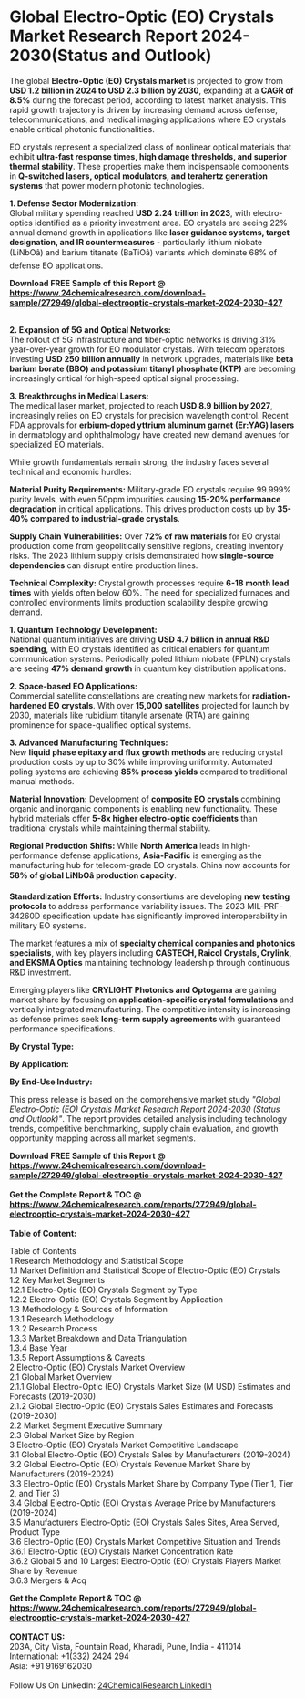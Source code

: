 <h1>Global Electro-Optic (EO) Crystals Market Research Report 2024-2030(Status and Outlook)</h1><p>The global <strong>Electro-Optic (EO) Crystals market</strong> is projected to grow from <strong>USD 1.2 billion in 2024 to USD 2.3 billion by 2030</strong>, expanding at a <strong>CAGR of 8.5%</strong> during the forecast period, according to latest market analysis. This rapid growth trajectory is driven by increasing demand across defense, telecommunications, and medical imaging applications where EO crystals enable critical photonic functionalities.</p><p>EO crystals represent a specialized class of nonlinear optical materials that exhibit <strong>ultra-fast response times, high damage thresholds, and superior thermal stability</strong>. These properties make them indispensable components in <strong>Q-switched lasers, optical modulators, and terahertz generation systems</strong> that power modern photonic technologies.</p><p><strong>1. Defense Sector Modernization:</strong><br>
Global military spending reached <strong>USD 2.24 trillion in 2023</strong>, with electro-optics identified as a priority investment area. EO crystals are seeing 22% annual demand growth in applications like <strong>laser guidance systems, target designation, and IR countermeasures</strong> - particularly lithium niobate (LiNbOâ) and barium titanate (BaTiOâ) variants which dominate 68% of defense EO applications.</p><div><b>Download FREE Sample of this Report @ 
            <a href="https://www.24chemicalresearch.com/download-sample/272949/global-electrooptic-crystals-market-2024-2030-427">
            https://www.24chemicalresearch.com/download-sample/272949/global-electrooptic-crystals-market-2024-2030-427</a></b></div><br><p><strong>2. Expansion of 5G and Optical Networks:</strong><br>
The rollout of 5G infrastructure and fiber-optic networks is driving 31% year-over-year growth for EO modulator crystals. With telecom operators investing <strong>USD 250 billion annually</strong> in network upgrades, materials like <strong>beta barium borate (BBO) and potassium titanyl phosphate (KTP)</strong> are becoming increasingly critical for high-speed optical signal processing.</p><p><strong>3. Breakthroughs in Medical Lasers:</strong><br>
The medical laser market, projected to reach <strong>USD 8.9 billion by 2027</strong>, increasingly relies on EO crystals for precision wavelength control. Recent FDA approvals for <strong>erbium-doped yttrium aluminum garnet (Er:YAG) lasers</strong> in dermatology and ophthalmology have created new demand avenues for specialized EO materials.</p><p>While growth fundamentals remain strong, the industry faces several technical and economic hurdles:</p><p><strong>Material Purity Requirements:</strong> Military-grade EO crystals require 99.999% purity levels, with even 50ppm impurities causing <strong>15-20% performance degradation</strong> in critical applications. This drives production costs up by <strong>35-40% compared to industrial-grade crystals</strong>.</p><p><strong>Supply Chain Vulnerabilities:</strong> Over <strong>72% of raw materials</strong> for EO crystal production come from geopolitically sensitive regions, creating inventory risks. The 2023 lithium supply crisis demonstrated how <strong>single-source dependencies</strong> can disrupt entire production lines.</p><p><strong>Technical Complexity:</strong> Crystal growth processes require <strong>6-18 month lead times</strong> with yields often below 60%. The need for specialized furnaces and controlled environments limits production scalability despite growing demand.</p><p><strong>1. Quantum Technology Development:</strong><br>
National quantum initiatives are driving <strong>USD 4.7 billion in annual R&amp;D spending</strong>, with EO crystals identified as critical enablers for quantum communication systems. Periodically poled lithium niobate (PPLN) crystals are seeing <strong>47% demand growth</strong> in quantum key distribution applications.</p><p><strong>2. Space-based EO Applications:</strong><br>
Commercial satellite constellations are creating new markets for <strong>radiation-hardened EO crystals</strong>. With over <strong>15,000 satellites</strong> projected for launch by 2030, materials like rubidium titanyle arsenate (RTA) are gaining prominence for space-qualified optical systems.</p><p><strong>3. Advanced Manufacturing Techniques:</strong><br>
New <strong>liquid phase epitaxy and flux growth methods</strong> are reducing crystal production costs by up to 30% while improving uniformity. Automated poling systems are achieving <strong>85% process yields</strong> compared to traditional manual methods.</p><p><strong>Material Innovation:</strong> Development of <strong>composite EO crystals</strong> combining organic and inorganic components is enabling new functionality. These hybrid materials offer <strong>5-8x higher electro-optic coefficients</strong> than traditional crystals while maintaining thermal stability.</p><p><strong>Regional Production Shifts:</strong> While <strong>North America</strong> leads in high-performance defense applications, <strong>Asia-Pacific</strong> is emerging as the manufacturing hub for telecom-grade EO crystals. China now accounts for <strong>58% of global LiNbOâ production capacity</strong>.</p><p><strong>Standardization Efforts:</strong> Industry consortiums are developing <strong>new testing protocols</strong> to address performance variability issues. The 2023 MIL-PRF-34260D specification update has significantly improved interoperability in military EO systems.</p><p>The market features a mix of <strong>specialty chemical companies and photonics specialists</strong>, with key players including <strong>CASTECH, Raicol Crystals, Crylink, and EKSMA Optics</strong> maintaining technology leadership through continuous R&amp;D investment.</p><p>Emerging players like <strong>CRYLIGHT Photonics and Optogama</strong> are gaining market share by focusing on <strong>application-specific crystal formulations</strong> and vertically integrated manufacturing. The competitive intensity is increasing as defense primes seek <strong>long-term supply agreements</strong> with guaranteed performance specifications.</p><p><strong>By Crystal Type:</strong></p><p><strong>By Application:</strong></p><p><strong>By End-Use Industry:</strong></p><p>This press release is based on the comprehensive market study <em>"Global Electro-Optic (EO) Crystals Market Research Report 2024-2030 (Status and Outlook)"</em>. The report provides detailed analysis including technology trends, competitive benchmarking, supply chain evaluation, and growth opportunity mapping across all market segments.</p><div><b>Download FREE Sample of this Report @ 
            <a href="https://www.24chemicalresearch.com/download-sample/272949/global-electrooptic-crystals-market-2024-2030-427">
            https://www.24chemicalresearch.com/download-sample/272949/global-electrooptic-crystals-market-2024-2030-427</a></b></div><br><div><b>Get the Complete Report & TOC @ 
            <a href="https://www.24chemicalresearch.com/reports/272949/global-electrooptic-crystals-market-2024-2030-427">
            https://www.24chemicalresearch.com/reports/272949/global-electrooptic-crystals-market-2024-2030-427</a></b></div><br>
            <b>Table of Content:</b><p>Table of Contents<br />
1 Research Methodology and Statistical Scope<br />
1.1 Market Definition and Statistical Scope of Electro-Optic (EO) Crystals<br />
1.2 Key Market Segments<br />
1.2.1 Electro-Optic (EO) Crystals Segment by Type<br />
1.2.2 Electro-Optic (EO) Crystals Segment by Application<br />
1.3 Methodology & Sources of Information<br />
1.3.1 Research Methodology<br />
1.3.2 Research Process<br />
1.3.3 Market Breakdown and Data Triangulation<br />
1.3.4 Base Year<br />
1.3.5 Report Assumptions & Caveats<br />
2 Electro-Optic (EO) Crystals Market Overview<br />
2.1 Global Market Overview<br />
2.1.1 Global Electro-Optic (EO) Crystals Market Size (M USD) Estimates and Forecasts (2019-2030)<br />
2.1.2 Global Electro-Optic (EO) Crystals Sales Estimates and Forecasts (2019-2030)<br />
2.2 Market Segment Executive Summary<br />
2.3 Global Market Size by Region<br />
3 Electro-Optic (EO) Crystals Market Competitive Landscape<br />
3.1 Global Electro-Optic (EO) Crystals Sales by Manufacturers (2019-2024)<br />
3.2 Global Electro-Optic (EO) Crystals Revenue Market Share by Manufacturers (2019-2024)<br />
3.3 Electro-Optic (EO) Crystals Market Share by Company Type (Tier 1, Tier 2, and Tier 3)<br />
3.4 Global Electro-Optic (EO) Crystals Average Price by Manufacturers (2019-2024)<br />
3.5 Manufacturers Electro-Optic (EO) Crystals Sales Sites, Area Served, Product Type<br />
3.6 Electro-Optic (EO) Crystals Market Competitive Situation and Trends<br />
3.6.1 Electro-Optic (EO) Crystals Market Concentration Rate<br />
3.6.2 Global 5 and 10 Largest Electro-Optic (EO) Crystals Players Market Share by Revenue<br />
3.6.3 Mergers & Acq</p><div><b>Get the Complete Report & TOC @ 
            <a href="https://www.24chemicalresearch.com/reports/272949/global-electrooptic-crystals-market-2024-2030-427">
            https://www.24chemicalresearch.com/reports/272949/global-electrooptic-crystals-market-2024-2030-427</a></b></div><br><b>CONTACT US:</b><br>
            203A, City Vista, Fountain Road, Kharadi, Pune, India - 411014<br>
            International: +1(332) 2424 294<br>
            Asia: +91 9169162030 <br><br>
            Follow Us On LinkedIn: <a href="https://www.linkedin.com/company/24chemicalresearch/">24ChemicalResearch LinkedIn</a>